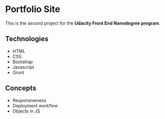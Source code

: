 # Portfolio Site

This is the second project for the **Udacity Front End Nanodegree program**.

## Technologies
* HTML
* CSS
* Bootstrap
* Javascript
* Grunt

## Concepts
* Responsiveness
* Deployment workflow
* Objects in JS
